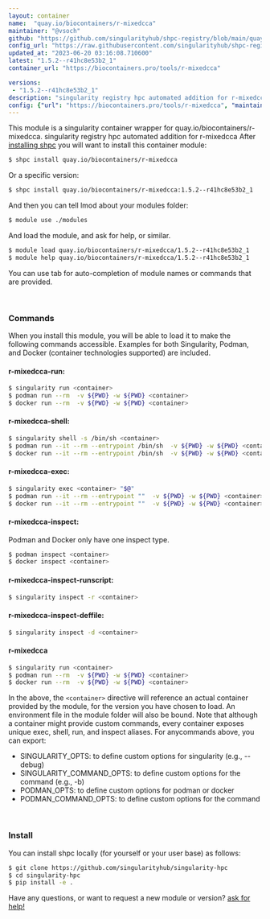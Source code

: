 ```yaml
---
layout: container
name:  "quay.io/biocontainers/r-mixedcca"
maintainer: "@vsoch"
github: "https://github.com/singularityhub/shpc-registry/blob/main/quay.io/biocontainers/r-mixedcca/container.yaml"
config_url: "https://raw.githubusercontent.com/singularityhub/shpc-registry/main/quay.io/biocontainers/r-mixedcca/container.yaml"
updated_at: "2023-06-20 03:16:08.710600"
latest: "1.5.2--r41hc8e53b2_1"
container_url: "https://biocontainers.pro/tools/r-mixedcca"

versions:
 - "1.5.2--r41hc8e53b2_1"
description: "singularity registry hpc automated addition for r-mixedcca"
config: {"url": "https://biocontainers.pro/tools/r-mixedcca", "maintainer": "@vsoch", "description": "singularity registry hpc automated addition for r-mixedcca", "latest": {"1.5.2--r41hc8e53b2_1": "sha256:3264adea091c77d5efc7e768b9a2a14e200b063aaf9f6432e127d04255ffa771"}, "tags": {"1.5.2--r41hc8e53b2_1": "sha256:3264adea091c77d5efc7e768b9a2a14e200b063aaf9f6432e127d04255ffa771"}, "docker": "quay.io/biocontainers/r-mixedcca"}
---
```


This module is a singularity container wrapper for quay.io/biocontainers/r-mixedcca.
singularity registry hpc automated addition for r-mixedcca
After [installing shpc](#install) you will want to install this container module:


```bash
$ shpc install quay.io/biocontainers/r-mixedcca
```

Or a specific version:

```bash
$ shpc install quay.io/biocontainers/r-mixedcca:1.5.2--r41hc8e53b2_1
```

And then you can tell lmod about your modules folder:

```bash
$ module use ./modules
```

And load the module, and ask for help, or similar.

```bash
$ module load quay.io/biocontainers/r-mixedcca/1.5.2--r41hc8e53b2_1
$ module help quay.io/biocontainers/r-mixedcca/1.5.2--r41hc8e53b2_1
```

You can use tab for auto-completion of module names or commands that are provided.

<br>

### Commands

When you install this module, you will be able to load it to make the following commands accessible.
Examples for both Singularity, Podman, and Docker (container technologies supported) are included.

#### r-mixedcca-run:

```bash
$ singularity run <container>
$ podman run --rm  -v ${PWD} -w ${PWD} <container>
$ docker run --rm  -v ${PWD} -w ${PWD} <container>
```

#### r-mixedcca-shell:

```bash
$ singularity shell -s /bin/sh <container>
$ podman run --it --rm --entrypoint /bin/sh  -v ${PWD} -w ${PWD} <container>
$ docker run --it --rm --entrypoint /bin/sh  -v ${PWD} -w ${PWD} <container>
```

#### r-mixedcca-exec:

```bash
$ singularity exec <container> "$@"
$ podman run --it --rm --entrypoint ""  -v ${PWD} -w ${PWD} <container> "$@"
$ docker run --it --rm --entrypoint ""  -v ${PWD} -w ${PWD} <container> "$@"
```

#### r-mixedcca-inspect:

Podman and Docker only have one inspect type.

```bash
$ podman inspect <container>
$ docker inspect <container>
```

#### r-mixedcca-inspect-runscript:

```bash
$ singularity inspect -r <container>
```

#### r-mixedcca-inspect-deffile:

```bash
$ singularity inspect -d <container>
```



#### r-mixedcca

```bash
$ singularity run <container>
$ podman run --rm  -v ${PWD} -w ${PWD} <container>
$ docker run --rm  -v ${PWD} -w ${PWD} <container>
```


In the above, the `<container>` directive will reference an actual container provided
by the module, for the version you have chosen to load. An environment file in the
module folder will also be bound. Note that although a container
might provide custom commands, every container exposes unique exec, shell, run, and
inspect aliases. For anycommands above, you can export:

 - SINGULARITY_OPTS: to define custom options for singularity (e.g., --debug)
 - SINGULARITY_COMMAND_OPTS: to define custom options for the command (e.g., -b)
 - PODMAN_OPTS: to define custom options for podman or docker
 - PODMAN_COMMAND_OPTS: to define custom options for the command

<br>

### Install

You can install shpc locally (for yourself or your user base) as follows:

```bash
$ git clone https://github.com/singularityhub/singularity-hpc
$ cd singularity-hpc
$ pip install -e .
```

Have any questions, or want to request a new module or version? [ask for help!](https://github.com/singularityhub/singularity-hpc/issues)